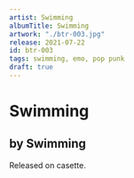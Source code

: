 ```yaml
---
artist: Swimming
albumTitle: Swimming
artwork: "./btr-003.jpg"
release: 2021-07-22
id: btr-003
tags: swimming, emo, pop punk
draft: true
---
```


# Swimming

## by Swimming

Released on casette.
